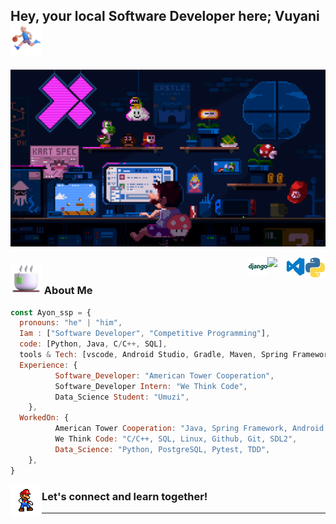 <h2> Hey, your local Software Developer here; Vuyani <img src="Profile/run.png" width="50"></h2>

![Cover](Profile/coverImg.gif)

<!-- <img align='right' src="https://user-images.githubusercontent.com/74038190/229223156-0cbdaba9-3128-4d8e-8719-b6b4cf741b67.gif" width="230"> -->
<img align='right' src="Profile/python.gif" width="33">
<img align='right' src="Profile/vs.gif" width="30">
<img align='right' src="Profile2/react.gif" width="30">
<img align='right' src="Profile/django.png" width="30">



### <img src="Profile/cofi.png" width="50">  About Me

```javascript
const Ayon_ssp = {
  pronouns: "he" | "him",
  Iam : ["Software Developer", "Competitive Programming"],
  code: [Python, Java, C/C++, SQL],
  tools & Tech: [vscode, Android Studio, Gradle, Maven, Spring Framework, PostgreSQL, Linux, Git, Github Firesbase, SDL2, pytest],
  Experience: {
          Software_Developer: "American Tower Cooperation",
          Software_Developer Intern: "We Think Code",
          Data_Science Student: "Umuzi",
    },
  WorkedOn: {
          American Tower Cooperation: "Java, Spring Framework, Android Studio, Gradle, Maven, Firebase",
          We Think Code: "C/C++, SQL, Linux, Github, Git, SDL2",
          Data_Science: "Python, PostgreSQL, Pytest, TDD",
    },
}
```
<img align='left' src="Profile/dance.gif" width="50">
<h3>Let's connect and learn together!</h3>
<hr>
